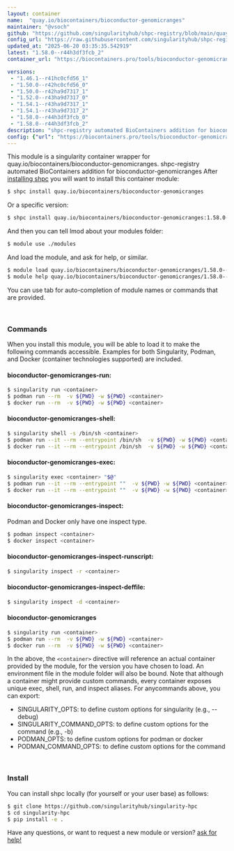 ```yaml
---
layout: container
name:  "quay.io/biocontainers/bioconductor-genomicranges"
maintainer: "@vsoch"
github: "https://github.com/singularityhub/shpc-registry/blob/main/quay.io/biocontainers/bioconductor-genomicranges/container.yaml"
config_url: "https://raw.githubusercontent.com/singularityhub/shpc-registry/main/quay.io/biocontainers/bioconductor-genomicranges/container.yaml"
updated_at: "2025-06-20 03:35:35.542919"
latest: "1.58.0--r44h3df3fcb_2"
container_url: "https://biocontainers.pro/tools/bioconductor-genomicranges"

versions:
 - "1.46.1--r41hc0cfd56_1"
 - "1.50.0--r42hc0cfd56_0"
 - "1.50.0--r42ha9d7317_1"
 - "1.52.0--r43ha9d7317_0"
 - "1.54.1--r43ha9d7317_1"
 - "1.54.1--r43ha9d7317_2"
 - "1.58.0--r44h3df3fcb_0"
 - "1.58.0--r44h3df3fcb_2"
description: "shpc-registry automated BioContainers addition for bioconductor-genomicranges"
config: {"url": "https://biocontainers.pro/tools/bioconductor-genomicranges", "maintainer": "@vsoch", "description": "shpc-registry automated BioContainers addition for bioconductor-genomicranges", "latest": {"1.58.0--r44h3df3fcb_2": "sha256:54466b9cfcb0d37780333e568531d482d0b2f55582317b43dfbefbc4c18e6b02"}, "tags": {"1.46.1--r41hc0cfd56_1": "sha256:8d8da7fb85a221e37b90faacdc11ae7a8c8c01decc9d0d2c1cb05dbc1583cf08", "1.50.0--r42hc0cfd56_0": "sha256:93201e43ecc91803249436d1e67428700e8c280bfc528292653affe3f98f40a5", "1.50.0--r42ha9d7317_1": "sha256:dbc61a9e68ea04585ae718771f5f210be296aaf3a55c316ab5354dd51204f58a", "1.52.0--r43ha9d7317_0": "sha256:3ba59e5d54dbc9c848b4db7f7bcdc0d089edd7b23f28fe70faf0d982919b3334", "1.54.1--r43ha9d7317_1": "sha256:2652736eefedb22d00d8fe6efd9d4f1df91df781ee28b402e3a80419d034f1ee", "1.54.1--r43ha9d7317_2": "sha256:cfbf498833b942b298ecae541e871dbb4539e6af5b64f8a07269fdf9059e2e3e", "1.58.0--r44h3df3fcb_0": "sha256:5943801c9613758fd3711d6221ab6d4c8de92fe62d76e0c35666fe72d890d909", "1.58.0--r44h3df3fcb_2": "sha256:54466b9cfcb0d37780333e568531d482d0b2f55582317b43dfbefbc4c18e6b02"}, "docker": "quay.io/biocontainers/bioconductor-genomicranges"}
---
```


This module is a singularity container wrapper for quay.io/biocontainers/bioconductor-genomicranges.
shpc-registry automated BioContainers addition for bioconductor-genomicranges
After [installing shpc](#install) you will want to install this container module:


```bash
$ shpc install quay.io/biocontainers/bioconductor-genomicranges
```

Or a specific version:

```bash
$ shpc install quay.io/biocontainers/bioconductor-genomicranges:1.58.0--r44h3df3fcb_2
```

And then you can tell lmod about your modules folder:

```bash
$ module use ./modules
```

And load the module, and ask for help, or similar.

```bash
$ module load quay.io/biocontainers/bioconductor-genomicranges/1.58.0--r44h3df3fcb_2
$ module help quay.io/biocontainers/bioconductor-genomicranges/1.58.0--r44h3df3fcb_2
```

You can use tab for auto-completion of module names or commands that are provided.

<br>

### Commands

When you install this module, you will be able to load it to make the following commands accessible.
Examples for both Singularity, Podman, and Docker (container technologies supported) are included.

#### bioconductor-genomicranges-run:

```bash
$ singularity run <container>
$ podman run --rm  -v ${PWD} -w ${PWD} <container>
$ docker run --rm  -v ${PWD} -w ${PWD} <container>
```

#### bioconductor-genomicranges-shell:

```bash
$ singularity shell -s /bin/sh <container>
$ podman run --it --rm --entrypoint /bin/sh  -v ${PWD} -w ${PWD} <container>
$ docker run --it --rm --entrypoint /bin/sh  -v ${PWD} -w ${PWD} <container>
```

#### bioconductor-genomicranges-exec:

```bash
$ singularity exec <container> "$@"
$ podman run --it --rm --entrypoint ""  -v ${PWD} -w ${PWD} <container> "$@"
$ docker run --it --rm --entrypoint ""  -v ${PWD} -w ${PWD} <container> "$@"
```

#### bioconductor-genomicranges-inspect:

Podman and Docker only have one inspect type.

```bash
$ podman inspect <container>
$ docker inspect <container>
```

#### bioconductor-genomicranges-inspect-runscript:

```bash
$ singularity inspect -r <container>
```

#### bioconductor-genomicranges-inspect-deffile:

```bash
$ singularity inspect -d <container>
```



#### bioconductor-genomicranges

```bash
$ singularity run <container>
$ podman run --rm  -v ${PWD} -w ${PWD} <container>
$ docker run --rm  -v ${PWD} -w ${PWD} <container>
```


In the above, the `<container>` directive will reference an actual container provided
by the module, for the version you have chosen to load. An environment file in the
module folder will also be bound. Note that although a container
might provide custom commands, every container exposes unique exec, shell, run, and
inspect aliases. For anycommands above, you can export:

 - SINGULARITY_OPTS: to define custom options for singularity (e.g., --debug)
 - SINGULARITY_COMMAND_OPTS: to define custom options for the command (e.g., -b)
 - PODMAN_OPTS: to define custom options for podman or docker
 - PODMAN_COMMAND_OPTS: to define custom options for the command

<br>

### Install

You can install shpc locally (for yourself or your user base) as follows:

```bash
$ git clone https://github.com/singularityhub/singularity-hpc
$ cd singularity-hpc
$ pip install -e .
```

Have any questions, or want to request a new module or version? [ask for help!](https://github.com/singularityhub/singularity-hpc/issues)